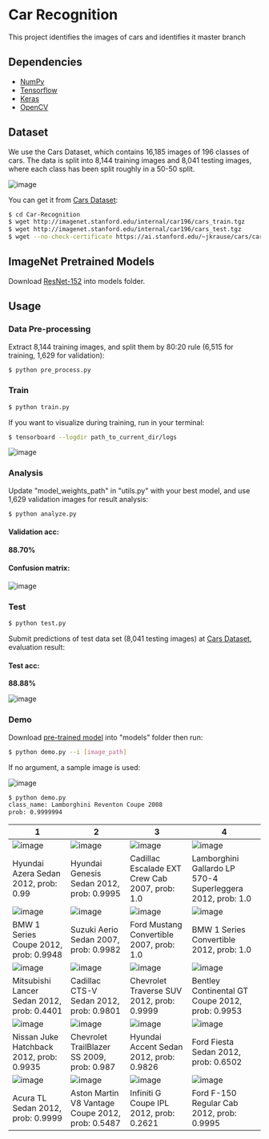 # Car Recognition

This project identifies the images of cars and identifies it
master branch
## Dependencies

- [NumPy](http://docs.scipy.org/doc/numpy-1.10.1/user/install.html)
- [Tensorflow](https://www.tensorflow.org/versions/r0.8/get_started/os_setup.html)
- [Keras](https://keras.io/#installation)
- [OpenCV](https://opencv-python-tutroals.readthedocs.io/en/latest/)

## Dataset

We use the Cars Dataset, which contains 16,185 images of 196 classes of cars. The data is split into 8,144 training images and 8,041 testing images, where each class has been split roughly in a 50-50 split.

 ![image](https://github.com/foamliu/Car-Recognition/raw/master/images/random.jpg)

You can get it from [Cars Dataset](https://ai.stanford.edu/~jkrause/cars/car_dataset.html):

```bash
$ cd Car-Recognition
$ wget http://imagenet.stanford.edu/internal/car196/cars_train.tgz
$ wget http://imagenet.stanford.edu/internal/car196/cars_test.tgz
$ wget --no-check-certificate https://ai.stanford.edu/~jkrause/cars/car_devkit.tgz
```

## ImageNet Pretrained Models

Download [ResNet-152](https://drive.google.com/file/d/0Byy2AcGyEVxfeXExMzNNOHpEODg/view?usp=sharing) into models folder.

## Usage

### Data Pre-processing
Extract 8,144 training images, and split them by 80:20 rule (6,515 for training, 1,629 for validation):
```bash
$ python pre_process.py
```

### Train
```bash
$ python train.py
```

If you want to visualize during training, run in your terminal:
```bash
$ tensorboard --logdir path_to_current_dir/logs
```

 ![image](https://github.com/foamliu/Car-Recognition/raw/master/images/train.jpg)

### Analysis
Update "model_weights_path" in "utils.py" with your best model, and use 1,629 validation images for result analysis:
```bash
$ python analyze.py
```

#### Validation acc:
**88.70%**

#### Confusion matrix:

 ![image](https://github.com/foamliu/Car-Recognition/raw/master/images/confusion_matrix.jpg)

### Test
```bash
$ python test.py
```

Submit predictions of test data set (8,041 testing images) at [Cars Dataset](https://ai.stanford.edu/~jkrause/cars/car_dataset.html), evaluation result:

#### Test acc:
**88.88%**

 ![image](https://github.com/foamliu/Car-Recognition/raw/master/images/test.jpg)

### Demo
Download [pre-trained model](https://github.com/foamliu/Car-Recognition/releases/download/v1.0/model.96-0.89.hdf5) into "models" folder then run:

```bash
$ python demo.py --i [image_path]
```
If no argument, a sample image is used:

 ![image](https://github.com/foamliu/Car-Recognition/raw/master/images/samples/07647.jpg)

```bash
$ python demo.py
class_name: Lamborghini Reventon Coupe 2008
prob: 0.9999994
```

1 | 2 | 3 | 4 |
|---|---|---|---|
|![image](https://github.com/foamliu/Car-Recognition/raw/master/images/0_out.png)  | ![image](https://github.com/foamliu/Car-Recognition/raw/master/images/1_out.png) | ![image](https://github.com/foamliu/Car-Recognition/raw/master/images/2_out.png)|![image](https://github.com/foamliu/Car-Recognition/raw/master/images/3_out.png) |
|Hyundai Azera Sedan 2012, prob: 0.99|Hyundai Genesis Sedan 2012, prob: 0.9995|Cadillac Escalade EXT Crew Cab 2007, prob: 1.0|Lamborghini Gallardo LP 570-4 Superleggera 2012, prob: 1.0|
|![image](https://github.com/foamliu/Car-Recognition/raw/master/images/4_out.png)  | ![image](https://github.com/foamliu/Car-Recognition/raw/master/images/5_out.png) | ![image](https://github.com/foamliu/Car-Recognition/raw/master/images/6_out.png)|![image](https://github.com/foamliu/Car-Recognition/raw/master/images/7_out.png) |
|BMW 1 Series Coupe 2012, prob: 0.9948|Suzuki Aerio Sedan 2007, prob: 0.9982|Ford Mustang Convertible 2007, prob: 1.0|BMW 1 Series Convertible 2012, prob: 1.0|
|![image](https://github.com/foamliu/Car-Recognition/raw/master/images/8_out.png)  | ![image](https://github.com/foamliu/Car-Recognition/raw/master/images/9_out.png) | ![image](https://github.com/foamliu/Car-Recognition/raw/master/images/10_out.png)|![image](https://github.com/foamliu/Car-Recognition/raw/master/images/11_out.png)|
|Mitsubishi Lancer Sedan 2012, prob: 0.4401|Cadillac CTS-V Sedan 2012, prob: 0.9801|Chevrolet Traverse SUV 2012, prob: 0.9999|Bentley Continental GT Coupe 2012, prob: 0.9953|
|![image](https://github.com/foamliu/Car-Recognition/raw/master/images/12_out.png) | ![image](https://github.com/foamliu/Car-Recognition/raw/master/images/13_out.png)| ![image](https://github.com/foamliu/Car-Recognition/raw/master/images/14_out.png)|![image](https://github.com/foamliu/Car-Recognition/raw/master/images/15_out.png)|
|Nissan Juke Hatchback 2012, prob: 0.9935|Chevrolet TrailBlazer SS 2009, prob: 0.987|Hyundai Accent Sedan 2012, prob: 0.9826|Ford Fiesta Sedan 2012, prob: 0.6502|
|![image](https://github.com/foamliu/Car-Recognition/raw/master/images/16_out.png) | ![image](https://github.com/foamliu/Car-Recognition/raw/master/images/17_out.png)|![image](https://github.com/foamliu/Car-Recognition/raw/master/images/18_out.png) | ![image](https://github.com/foamliu/Car-Recognition/raw/master/images/19_out.png)|
|Acura TL Sedan 2012, prob: 0.9999|Aston Martin V8 Vantage Coupe 2012, prob: 0.5487|Infiniti G Coupe IPL 2012, prob: 0.2621|Ford F-150 Regular Cab 2012, prob: 0.9995|
